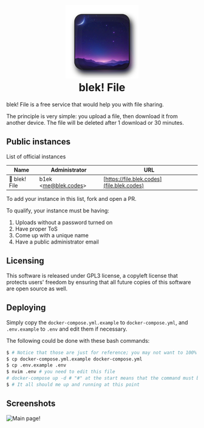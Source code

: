 
<h1 align='center'>
    <img src="./filed/static/android-chrome-192x192.png"/>
    <br/>
    blek! File
</h1>

blek! File is a free service that would help you with file sharing.

The principle is very simple: you upload a file, then download it from another device. The file will be deleted after 1 download or 30 minutes.

## Public instances
List of official instances

| Name | Administrator | URL |
| --- | --- | --- |
| 🌠 blek! File | b1ek &lt;me@blek.codes&gt; | [https://file.blek.codes](file.blek.codes) |

To add your instance in this list, fork and open a PR.

To qualify, your instance must be having:  
1. Uploads without a password turned on
2. Have proper ToS
3. Come up with a unique name
4. Have a public administrator email

## Licensing
This software is released under GPL3 license, a copyleft license that protects users' freedom by ensuring that all future copies of this software are open source as well.

## Deploying
Simply copy the `docker-compose.yml.example` to `docker-compose.yml`, and `.env.example` to `.env` and edit them if necessary.

The following could be done with these bash commands:
```bash
$ # Notice that those are just for reference; you may not want to 100% copy them
$ cp docker-compose.yml.example docker-compose.yml
$ cp .env.example .env
$ nvim .env # you need to edit this file
# docker-compose up -d # "#" at the start means that the command must be run as root/sudo
$ # It all should me up and running at this point
```

## Screenshots
![Main page!](https://files.blek.codes/file_ui.webp)